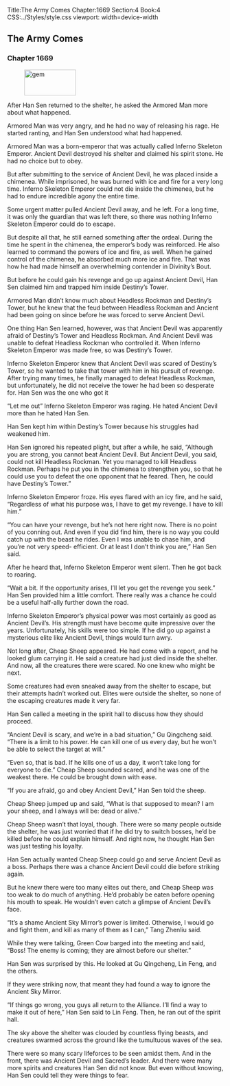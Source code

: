 Title:The Army Comes 
Chapter:1669 
Section:4 
Book:4 
CSS:../Styles/style.css 
viewport: width=device-width
  
## The Army Comes
### Chapter 1669 
<figure>
	<img src="../Images/gem.gif" alt="gem" id="gem" width="120" height="60" />
</figure>
  

  
  After Han Sen returned to the shelter, he asked the Armored Man more about what happened.

Armored Man was very angry, and he had no way of releasing his rage. He started ranting, and Han Sen understood what had happened.

Armored Man was a born-emperor that was actually called Inferno Skeleton Emperor. Ancient Devil destroyed his shelter and claimed his spirit stone. He had no choice but to obey.

But after submitting to the service of Ancient Devil, he was placed inside a chimenea. While imprisoned, he was burned with ice and fire for a very long time. Inferno Skeleton Emperor could not die inside the chimenea, but he had to endure incredible agony the entire time.

Some urgent matter pulled Ancient Devil away, and he left. For a long time, it was only the guardian that was left there, so there was nothing Inferno Skeleton Emperor could do to escape.

But despite all that, he still earned something after the ordeal. During the time he spent in the chimenea, the emperor’s body was reinforced. He also learned to command the powers of ice and fire, as well. When he gained control of the chimenea, he absorbed much more ice and fire. That was how he had made himself an overwhelming contender in Divinity’s Bout.

But before he could gain his revenge and go up against Ancient Devil, Han Sen claimed him and trapped him inside Destiny’s Tower.

Armored Man didn’t know much about Headless Rockman and Destiny’s Tower, but he knew that the feud between Headless Rockman and Ancient had been going on since before he was forced to serve Ancient Devil.

One thing Han Sen learned, however, was that Ancient Devil was apparently afraid of Destiny’s Tower and Headless Rockman. And Ancient Devil was unable to defeat Headless Rockman who controlled it. When Inferno Skeleton Emperor was made free, so was Destiny’s Tower.

Inferno Skeleton Emperor knew that Ancient Devil was scared of Destiny’s Tower, so he wanted to take that tower with him in his pursuit of revenge. After trying many times, he finally managed to defeat Headless Rockman, but unfortunately, he did not receive the tower he had been so desperate for. Han Sen was the one who got it

“Let me out” Inferno Skeleton Emperor was raging. He hated Ancient Devil more than he hated Han Sen.

Han Sen kept him within Destiny’s Tower because his struggles had weakened him.

Han Sen ignored his repeated plight, but after a while, he said, “Although you are strong, you cannot beat Ancient Devil. But Ancient Devil, you said, could not kill Headless Rockman. Yet you managed to kill Headless Rockman. Perhaps he put you in the chimenea to strengthen you, so that he could use you to defeat the one opponent that he feared. Then, he could have Destiny’s Tower.”

Inferno Skeleton Emperor froze. His eyes flared with an icy fire, and he said, “Regardless of what his purpose was, I have to get my revenge. I have to kill him.”

“You can have your revenge, but he’s not here right now. There is no point of you conning out. And even if you did find him, there is no way you could catch up with the beast he rides. Even I was unable to chase him, and you’re not very speed- efficient. Or at least I don’t think you are,” Han Sen said.

After he heard that, Inferno Skeleton Emperor went silent. Then he got back to roaring.

“Wait a bit. If the opportunity arises, I’ll let you get the revenge you seek.” Han Sen provided him a little comfort. There really was a chance he could be a useful half-ally further down the road.

Inferno Skeleton Emperor’s physical power was most certainly as good as Ancient Devil’s. His strength must have become quite impressive over the years. Unfortunately, his skills were too simple. If he did go up against a mysterious elite like Ancient Devil, things would turn awry.

Not long after, Cheap Sheep appeared. He had come with a report, and he looked glum carrying it. He said a creature had just died inside the shelter. And now, all the creatures there were scared. No one knew who might be next.

Some creatures had even sneaked away from the shelter to escape, but their attempts hadn’t worked out. Elites were outside the shelter, so none of the escaping creatures made it very far.

Han Sen called a meeting in the spirit hall to discuss how they should proceed.

“Ancient Devil is scary, and we’re in a bad situation,” Gu Qingcheng said. “There is a limit to his power. He can kill one of us every day, but he won’t be able to select the target at will.”

“Even so, that is bad. If he kills one of us a day, it won’t take long for everyone to die.” Cheap Sheep sounded scared, and he was one of the weakest there. He could be brought down with ease.

“If you are afraid, go and obey Ancient Devil,” Han Sen told the sheep.

Cheap Sheep jumped up and said, “What is that supposed to mean? I am your sheep, and I always will be: dead or alive.”

Cheap Sheep wasn’t that loyal, though. There were so many people outside the shelter, he was just worried that if he did try to switch bosses, he’d be killed before he could explain himself. And right now, he thought Han Sen was just testing his loyalty.

Han Sen actually wanted Cheap Sheep could go and serve Ancient Devil as a boss. Perhaps there was a chance Ancient Devil could die before striking again.

But he knew there were too many elites out there, and Cheap Sheep was too weak to do much of anything. He’d probably be eaten before opening his mouth to speak. He wouldn’t even catch a glimpse of Ancient Devil’s face.

“It’s a shame Ancient Sky Mirror’s power is limited. Otherwise, I would go and fight them, and kill as many of them as I can,” Tang Zhenliu said.

While they were talking, Green Cow barged into the meeting and said, “Boss! The enemy is coming; they are almost before our shelter.”

Han Sen was surprised by this. He looked at Gu Qingcheng, Lin Feng, and the others.

If they were striking now, that meant they had found a way to ignore the Ancient Sky Mirror.

“If things go wrong, you guys all return to the Alliance. I’ll find a way to make it out of here,” Han Sen said to Lin Feng. Then, he ran out of the spirit hall.

The sky above the shelter was clouded by countless flying beasts, and creatures swarmed across the ground like the tumultuous waves of the sea.

There were so many scary lifeforces to be seen amidst them. And in the front, there was Ancient Devil and Sacred’s leader. And there were many more spirits and creatures Han Sen did not know. But even without knowing, Han Sen could tell they were things to fear.
